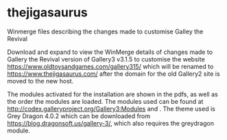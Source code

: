 # thejigasaurus
Winmerge files describing the changes made to customise Galley the Revival

Download and expand to view the WinMerge details of changes made to Gallery the Revival version of Gallery3 v3.1.5 to customise the website https://www.oldtoysandgames.com/gallery315/ which will be renamed to https://www.thejigasaurus.com/ after the domain for the old Gallery2 site is moved to the new host.

The modules activated for the installation are shown in the pdfs, as well as the order the modules are loaded. The modules used can be found at http://codex.galleryproject.org/Gallery3:Modules and . The theme used is Grey Dragon 4.0.2 which can be downloaded from https://blog.dragonsoft.us/gallery-3/, which also requires the greydragon module.

